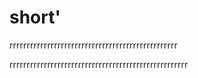 # short'





rrrrrrrrrrrrrrrrrrrrrrrrrrrrrrrrrrrrrrrrrrrrrrrrr











rrrrrrrrrrrrrrrrrrrrrrrrrrrrrrrrrrrrrrrrrrrrrrrrrrrr
